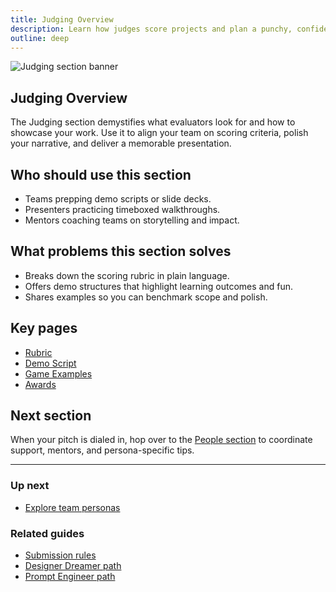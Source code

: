 ```yaml
---
title: Judging Overview
description: Learn how judges score projects and plan a punchy, confident demo.
outline: deep
---
```


![Judging section banner](/judging-section-banner.png)

## Judging Overview

The Judging section demystifies what evaluators look for and how to showcase your work. Use it to align your team on scoring criteria, polish your narrative, and deliver a memorable presentation.

## Who should use this section

- Teams prepping demo scripts or slide decks.
- Presenters practicing timeboxed walkthroughs.
- Mentors coaching teams on storytelling and impact.

## What problems this section solves

- Breaks down the scoring rubric in plain language.
- Offers demo structures that highlight learning outcomes and fun.
- Shares examples so you can benchmark scope and polish.

## Key pages

- [Rubric](/judging/rubric)
- [Demo Script](/judging/demo-script)
- [Game Examples](/judging/game-examples)
- [Awards](/judging/awards)

## Next section

When your pitch is dialed in, hop over to the [People section](/people/index) to coordinate support, mentors, and persona-specific tips.

---

### Up next

- [Explore team personas](/people/persona-paths)

### Related guides

- [Submission rules](/ship/submission-rules)
- [Designer Dreamer path](/people/paths/designer-dreamer)
- [Prompt Engineer path](/people/paths/prompt-engineer)
